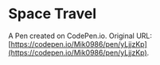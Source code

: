 # Space Travel

A Pen created on CodePen.io. Original URL: [https://codepen.io/Mik0986/pen/yLjjzKp](https://codepen.io/Mik0986/pen/yLjjzKp).

